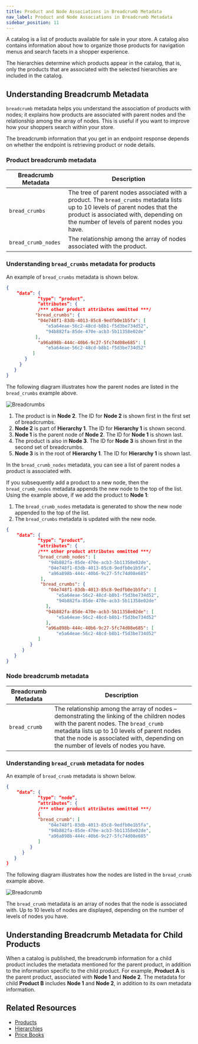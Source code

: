 ```yaml
---
title: Product and Node Associations in Breadcrumb Metadata
nav_label: Product and Node Associations in Breadcrumb Metadata
sidebar_position: 11
---
```


A catalog is a list of products available for sale in your store. A catalog also contains information about how to organize those products for navigation menus and search facets in a shopper experience.

The hierarchies determine which products appear in the catalog, that is, only the products that are associated with the selected hierarchies are included in the catalog.

## Understanding Breadcrumb Metadata

`breadcrumb` metadata helps you understand the association of products with nodes; it explains how products are associated with parent nodes and the relationship among the array of nodes. This is useful if you want to improve how your shoppers search within your store.

The breadcrumb information that you get in an endpoint response depends on whether the endpoint is retrieving product or node details. 

### Product breadcrumb metadata

| Breadcrumb Metadata | Description |
| --- | --- |
| `bread_crumbs` | The tree of parent nodes associated with a product. The `bread_crumbs` metadata lists up to 10 levels of parent nodes that the product is associated with, depending on the number of levels of parent nodes you have. |
| `bread_crumb_nodes` | The relationship among the array of nodes associated with the product. |

### Understanding `bread_crumbs` metadata for products

An example of `bread_crumbs` metadata is shown below.

```json
{
    “data”: {
            “type”: “product”,
            “attributes”: {
            /*** other product attributes ommitted ***/
           "bread_crumbs": {
            "04e748f1-83db-4013-85c8-9edfb0e1b5fa": [
               "e5a64eae-56c2-48cd-b8b1-f5d3be734d52",
               "94b882fa-85de-470e-acb3-5b11358e02de"
           ],
            "a96a898b-444c-40b6-9c27-5fc74d08e685": [
               "e5a64eae-56c2-48cd-b8b1-f5d3be734d52"
          ]
       }
     }
   }
}
```

The following diagram illustrates how the parent nodes are listed in the `bread_crumbs` example above.

![Breadcrumbs](/assets/breadcrumbs.PNG)

1. The product is in **Node 2**. The ID for **Node 2** is shown first in the first set of breadcrumbs.
1. **Node 2** is part of **Hierarchy 1**. The ID for **Hierarchy 1** is shown second.
1. **Node 1** is the parent node of **Node 2**. The ID for **Node 1** is shown last.
1. The product is also in **Node 3**. The ID for **Node 3** is shown first in the second set of breadcrumbs.
1. **Node 3** is in the root of **Hierarchy 1**. The ID for **Hierarchy 1** is shown last.

In the `bread_crumb_nodes` metadata, you can see a list of parent nodes a product is associated with. 

If you subsequently add a product to a new node, then the `bread_crumb_nodes` metadata appends the new node to the top of the list. Using the example above, if we add the product to **Node 1**:

1. The `bread_crumb_nodes` metadata is generated to show the new node appended to the top of the list.
1. The `bread_crumbs` metadata is updated with the new node.

```json
{
    “data”: {
            “type”: “product”,
            “attributes”: {
            /*** other product attributes ommitted ***/
            "bread_crumb_nodes": [
                "94b882fa-85de-470e-acb3-5b11358e02de",
                "04e748f1-83db-4013-85c8-9edfb0e1b5fa",
                "a96a898b-444c-40b6-9c27-5fc74d08e685"
             ],
             "bread_crumbs": {
                "04e748f1-83db-4013-85c8-9edfb0e1b5fa": [
                   "e5a64eae-56c2-48cd-b8b1-f5d3be734d52",
                   "94b882fa-85de-470e-acb3-5b11358e02de"
               ],
               "94b882fa-85de-470e-acb3-5b11358e02de": [
                   "e5a64eae-56c2-48cd-b8b1-f5d3be734d52"
               ],
               "a96a898b-444c-40b6-9c27-5fc74d08e685": [
                   "e5a64eae-56c2-48cd-b8b1-f5d3be734d52"
            ]
         }
      }
   }
}
```

### Node breadcrumb metadata

| Breadcrumb Metadata | Description |
| --- | --- |
| `bread_crumb` | The relationship among the array of nodes – demonstrating the linking of the children nodes with the parent nodes. The `bread_crumb` metadata lists up to 10 levels of parent nodes that the node is associated with, depending on the number of levels of nodes you have. |

### Understanding `bread_crumb` metadata for nodes

An example of `bread_crumb` metadata is shown below.

```json
{
    “data”: {
            “type”: “node”,
            “attributes”: {
            /*** other product attributes ommitted ***/
            {
            "bread_crumb": [
                "04e748f1-83db-4013-85c8-9edfb0e1b5fa",
                "94b882fa-85de-470e-acb3-5b11358e02de",
                "a96a898b-444c-40b6-9c27-5fc74d08e685"
            ]
         }
      }
   }
}
```

The following diagram illustrates how the nodes are listed in the `bread_crumb` example above.

![Breadcrumb](/assets/breadcrumb.PNG)

The `bread_crumb` metadata is an array of nodes that the node is associated with. Up to 10 levels of nodes are displayed, depending on the number of levels of nodes you have.

## Understanding Breadcrumb Metadata for Child Products

When a catalog is published, the breadcrumb information for a child product includes the metadata mentioned for the parent product, in addition to the information specific to the child product. For example, **Product A** is the parent product, associated with **Node 1** and **Node 2**. The metadata for child **Product B** includes **Node 1** and **Node 2**, in addition to its own metadata information.

## Related Resources

- [Products](/docs/api/pxm/products/products)
- [Hierarchies](/docs/api/pxm/products/hierarchies)
- [Price Books](/docs/api/pxm/pricebooks)
